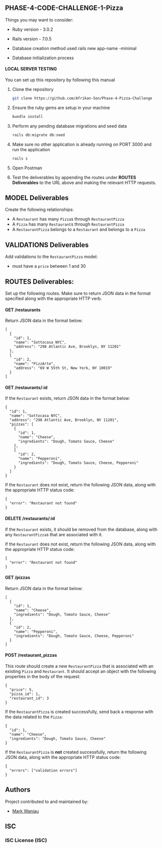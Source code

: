 ## PHASE-4-CODE-CHALLENGE-1-Pizza

Things you may want to consider:

* Ruby version  - 3.0.2
* Rails version - 7.0.5

* Database creation method used
rails new app-name -minimal

* Database initialization process

#### LOCAL SERVER TESTING

You can set up this repository by following this manual

1. Clone the repository
   ```bash
   git clone https://github.com/Afrikan-Son/Phase-4-Pizza-Challenge
   ```
2. Ensure the ruby gems are setup in your machine
   ```bash
   bundle install
   ```
3. Perform any pending database migrations and seed data
   ```bash
   rails db:migrate db:seed
   ```
4. Make sure no other application is already running on PORT 3000 and run the application
   ```bash
   rails s
   ```
5. Open Postman 

6. Test the deliverables by appending the routes under **ROUTES Deliverables** to the URL above and making the relevant HTTP requests.
## MODEL Deliverables

Create the following relationships:

- A `Restaurant` has many `Pizza`s through `RestaurantPizza`
- A `Pizza` has many `Restaurant`s through `RestaurantPizza`
- A `RestaurantPizza` belongs to a `Restaurant` and belongs to a `Pizza`



## VALIDATIONS Deliverables

Add validations to the `RestaurantPizza` model:

- must have a `price` between 1 and 30
  

## ROUTES Deliverables:

Set up the following routes. Make sure to return JSON data in the format specified along with the appropriate HTTP verb.

#### GET /restaurants

Return JSON data in the format below:

```
[
  {
    "id": 1,
    "name": "Sottocasa NYC",
    "address": "298 Atlantic Ave, Brooklyn, NY 11201"
  },
  {
    "id": 2,
    "name": "PizzArte",
    "address": "69 W 55th St, New York, NY 10019"
  }
]
```

#### GET /restaurants/:id

If the `Restaurant` exists, return JSON data in the format below:

```
{
  "id": 1,
  "name": "Sottocasa NYC",
  "address": "298 Atlantic Ave, Brooklyn, NY 11201",
  "pizzas": [
    {
      "id": 1,
      "name": "Cheese",
      "ingredients": "Dough, Tomato Sauce, Cheese"
    },
    {
      "id": 2,
      "name": "Pepperoni",
      "ingredients": "Dough, Tomato Sauce, Cheese, Pepperoni"
    }
  ]
}
```

If the `Restaurant` does not exist, return the following JSON data, along with
the appropriate HTTP status code:

```
{
  "error": "Restaurant not found"
}
```


#### DELETE /restaurants/:id

If the `Restaurant` exists, it should be removed from the database, along with any `RestaurantPizza`s that are associated with it.


If the `Restaurant` does not exist, return the following JSON data, along with
the appropriate HTTP status code:

```
{
  "error": "Restaurant not found"
}
```

#### GET /pizzas

Return JSON data in the format below:

```
[
  {
    "id": 1,
    "name": "Cheese",
    "ingredients": "Dough, Tomato Sauce, Cheese"
  },
  {
    "id": 2,
    "name": "Pepperoni",
    "ingredients": "Dough, Tomato Sauce, Cheese, Pepperoni"
  }
]
```

#### POST /restaurant_pizzas

This route should create a new `RestaurantPizza` that is associated with an existing `Pizza` and `Restaurant`. It should accept an object with the following properties in the body of the request:

```
{
  "price": 5,
  "pizza_id": 1,
  "restaurant_id": 3
}
```

If the `RestaurantPizza` is created successfully, send back a response with the data
related to the `Pizza`:

```
{
  "id": 1,
  "name": "Cheese",
  "ingredients": "Dough, Tomato Sauce, Cheese"
}
```



If the `RestaurantPizza` is **not** created successfully, return the following
JSON data, along with the appropriate HTTP status code:

```
{
  "errors": ["validation errors"]
}

```

## Authors

Project contributed to and maintained by:

- [Mark Wanjau](https://github.com/afrikan-son/)

## ISC

### ISC License (ISC)